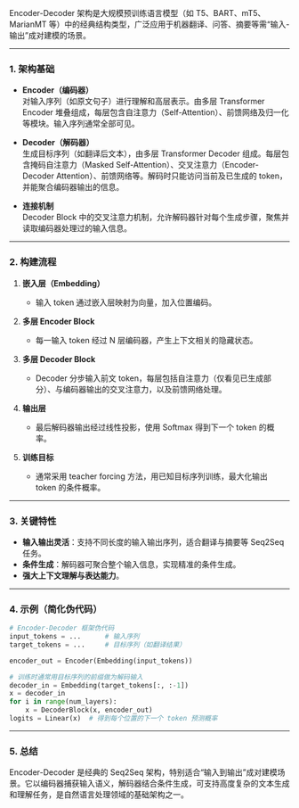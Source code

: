 

Encoder-Decoder 架构是大规模预训练语言模型（如 T5、BART、mT5、MarianMT 等）中的经典结构类型，广泛应用于机器翻译、问答、摘要等需“输入-输出”成对建模的场景。

---

### 1. 架构基础

- **Encoder（编码器）**  
  对输入序列（如原文句子）进行理解和高层表示。由多层 Transformer Encoder 堆叠组成，每层包含自注意力（Self-Attention）、前馈网络及归一化等模块。输入序列通常全部可见。

- **Decoder（解码器）**  
  生成目标序列（如翻译后文本），由多层 Transformer Decoder 组成。每层包含掩码自注意力（Masked Self-Attention）、交叉注意力（Encoder-Decoder Attention）、前馈网络等。解码时只能访问当前及已生成的 token，并能聚合编码器输出的信息。

- **连接机制**  
  Decoder Block 中的交叉注意力机制，允许解码器针对每个生成步骤，聚焦并读取编码器处理过的输入信息。

---

### 2. 构建流程

1. **嵌入层（Embedding）**  
   - 输入 token 通过嵌入层映射为向量，加入位置编码。

2. **多层 Encoder Block**  
   - 每一输入 token 经过 N 层编码器，产生上下文相关的隐藏状态。

3. **多层 Decoder Block**  
   - Decoder 分步输入前文 token，每层包括自注意力（仅看见已生成部分）、与编码器输出的交叉注意力，以及前馈网络处理。

4. **输出层**  
   - 最后解码器输出经过线性投影，使用 Softmax 得到下一个 token 的概率。

5. **训练目标**  
   - 通常采用 teacher forcing 方法，用已知目标序列训练，最大化输出 token 的条件概率。

---

### 3. 关键特性

- **输入输出灵活**：支持不同长度的输入输出序列，适合翻译与摘要等 Seq2Seq 任务。
- **条件生成**：解码器可聚合整个输入信息，实现精准的条件生成。
- **强大上下文理解与表达能力**。

---

### 4. 示例（简化伪代码）

```python
# Encoder-Decoder 框架伪代码
input_tokens = ...      # 输入序列
target_tokens = ...     # 目标序列（如翻译结果）

encoder_out = Encoder(Embedding(input_tokens))

# 训练时通常用目标序列的前缀做为解码输入
decoder_in = Embedding(target_tokens[:, :-1])
x = decoder_in
for i in range(num_layers):
    x = DecoderBlock(x, encoder_out)
logits = Linear(x)  # 得到每个位置的下一个 token 预测概率
```

---

### 5. 总结

Encoder-Decoder 是经典的 Seq2Seq 架构，特别适合“输入到输出”成对建模场景。它以编码器捕获输入语义，解码器结合条件生成，可支持高度复杂的文本生成和理解任务，是自然语言处理领域的基础架构之一。
